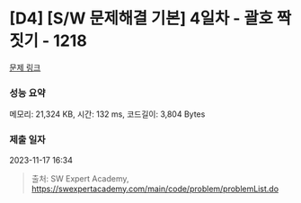 # [D4] [S/W 문제해결 기본] 4일차 - 괄호 짝짓기 - 1218 

[문제 링크](https://swexpertacademy.com/main/code/problem/problemDetail.do?contestProbId=AV14eWb6AAkCFAYD) 

### 성능 요약

메모리: 21,324 KB, 시간: 132 ms, 코드길이: 3,804 Bytes

### 제출 일자

2023-11-17 16:34



> 출처: SW Expert Academy, https://swexpertacademy.com/main/code/problem/problemList.do